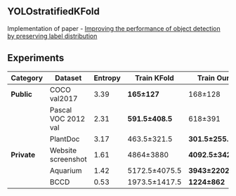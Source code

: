 ## YOLOstratifiedKFold
Implementation of paper - [Improving the performance of object detection by preserving label distribution](no)

## Experiments

| **Category** | **Dataset**          | **Entropy** | **Train KFold**        | **Train Ours**         | **Validation KFold**          | **Validation Ours**           |
|--------------|----------------------|-------------|------------------------|------------------------|-------------------------------|-------------------------------|
| **Public**   | COCO val2017         | 3.39        | **165±127**            | 168±128                | **1466.5±1126.5**             | 1506.5±1144.5                 |
|              | Pascal VOC 2012 val  | 2.31        | **591.5±408.5**        | 618±391                | 5299±3712                     | **5279±3330**                 |
|              | PlantDoc             | 3.17        | 463.5±321.5            | **301.5±255.5**        | 4097±2803                     | **2614.5±2205.5**             |
| **Private**  | Website screenshot   | 1.61        | 4864±3880              | **4092.5±3428.5**      | 42897±34009                   | **35538.5±29582.5**           |
|              | Aquarium             | 1.42        | 5172.5±4075.5          | **3943±2202**          | 44031.5±33452.5               | **38541±22795**               |
|              | BCCD                 | 0.53        | 1973.5±1417.5          | **1224±862**           | 17683.5±12738.5               | **11459±8186**                |
